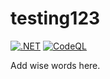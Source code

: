 # testing123

[![.NET](https://github.com/hognefossland/testing123/actions/workflows/dotnet.yml/badge.svg)](https://github.com/hognefossland/testing123/actions/workflows/dotnet.yml)
[![CodeQL](https://github.com/hognefossland/testing123/actions/workflows/codeql-analysis.yml/badge.svg)](https://github.com/hognefossland/testing123/actions/workflows/codeql-analysis.yml)

Add wise words here.
